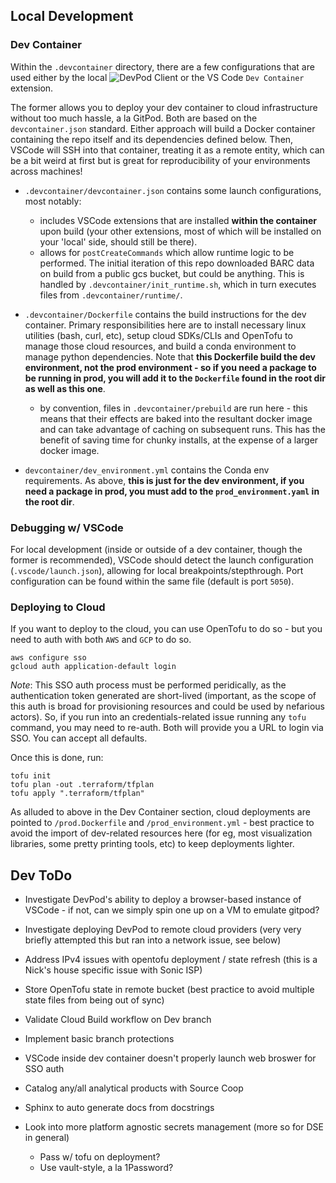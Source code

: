 ## Local Development

### Dev Container

Within the `.devcontainer` directory, there are a few configurations that are used either by the local ![DevPod Client](https://devpod.sh/) or the VS Code `Dev Container` extension. 

The former allows you to deploy your dev container to cloud infrastructure without too much hassle, a la GitPod. Both are based on the `devcontainer.json` standard. Either approach will build a Docker container containing the repo itself and its dependencies defined below. Then, VSCode will SSH into that container, treating it as a remote entity, which can be a bit weird at first but is great for reproducibility of your environments across machines!

- `.devcontainer/devcontainer.json` contains some launch configurations, most notably:
    - includes VSCode extensions that are installed **within the container** upon build (your other extensions, most of which will be installed on your 'local' side, should still be there).
    - allows for `postCreateCommands` which allow runtime logic to be performed. The initial iteration of this repo downloaded BARC data on build from a public gcs bucket, but could be anything. This is handled by `.devcontainer/init_runtime.sh`, which in turn executes files from `.devcontainer/runtime/`. 

- `.devcontainer/Dockerfile` contains the build instructions for the dev container. Primary responsibilities here are to install necessary linux utilities (bash, curl, etc), setup cloud SDKs/CLIs and OpenTofu to manage those cloud resources, and build a conda environment to manage python dependencies. Note that **this Dockerfile build the dev environment, not the prod environment - so if you need a package to be running in prod, you will add it to the `Dockerfile` found in the root dir as well as this one**. 
    - by convention, files in `.devcontainer/prebuild` are run here - this means that their effects are baked into the resultant docker image and can take advantage of caching on subsequent runs. This has the benefit of saving time for chunky installs, at the expense of a larger docker image.

- `devcontainer/dev_environment.yml` contains the Conda env requirements. As above, **this is just for the dev environment, if you need a package in prod, you must add to the `prod_environment.yaml` in the root dir**. 

### Debugging w/ VSCode

For local development (inside or outside of a dev container, though the former is recommended), VSCode should detect the launch configuration (`.vscode/launch.json`), allowing for local breakpoints/stepthrough. Port configuration can be found within the same file (default is port `5050`).

### Deploying to Cloud 

If you want to deploy to the cloud, you can use OpenTofu to do so - but you need to auth with both `AWS` and `GCP` to do so. 
```
aws configure sso
gcloud auth application-default login

```

*Note*: This SSO auth process must be performed peridically, as the authentication token generated are short-lived (important, as the scope of this auth is broad for provisioning resources and could be used by nefarious actors). So, if you run into an credentials-related issue running any `tofu` command, you may need to re-auth. Both will provide you a URL to login via SSO. You can accept all defaults. 

Once this is done, run:

```
tofu init
tofu plan -out .terraform/tfplan
tofu apply ".terraform/tfplan"
```

As alluded to above in the Dev Container section, cloud deployments are pointed to `/prod.Dockerfile` and `/prod_environment.yml` - best practice to avoid the import of dev-related resources here (for eg, most visualization libraries, some pretty printing tools, etc) to keep deployments lighter. 

## Dev ToDo

- Investigate DevPod's ability to deploy a browser-based instance of VSCode - if not, can we simply spin one up on a VM to emulate gitpod?

- Investigate deploying DevPod to remote cloud providers (very very briefly attempted this but ran into a network issue, see below)

- Address IPv4 issues with opentofu deployment / state refresh (this is a Nick's house specific issue with Sonic ISP)

- Store OpenTofu state in remote bucket (best practice to avoid multiple state files from being out of sync)

- Validate Cloud Build workflow on Dev branch

- Implement basic branch protections

- VSCode inside dev container doesn't properly launch web broswer for SSO auth

- Catalog any/all analytical products with Source Coop

- Sphinx to auto generate docs from docstrings

- Look into more platform agnostic secrets management (more so for DSE in general)
    - Pass w/ tofu on deployment?
    - Use vault-style, a la 1Password?
